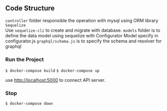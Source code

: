 ## Code Structure
`controller` folder responsible the operation with mysql using ORM library `Sequelize`  
Use `sequelize-cli` to create and migrate with database. `models` folder is to define
the data model using sequelize with Configurator Model specify in configurator.js
`graphql/schema.js` is to specify the schema and resolver for graphql

### Run the Project
`$ docker-compose build`
`$ docker-compose up`

use [http://localhost:5000](http://localhost:5000) to connect API server.

### Stop
`$ docker-compose down`




